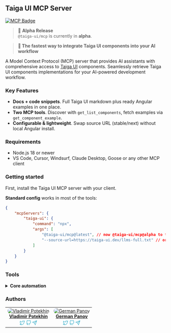 ## Taiga UI MCP Server

[![MCP Badge](https://lobehub.com/badge/mcp/taiga-family-taiga-ui-mcp?style=plastic)](https://lobehub.com/mcp/taiga-family-taiga-ui-mcp)

> 🚧 **Alpha Release**  
> `@taiga-ui/mcp` is currently in **alpha**.

> **🚀 The fastest way to integrate Taiga UI components into your AI workflow**

A Model Context Protocol (MCP) server that provides AI assistants with comprehensive access to [Taiga UI](https://taiga-ui.dev) components. Seamlessly retrieve Taiga UI components implementations for your AI-powered development workflow.

### Key Features

* **Docs + code snippets**. Full Taiga UI markdown plus ready Angular examples in one place.
* **Two MCP tools**. Discover with `get_list_components`, fetch examples via `get_component_example`.
* **Configurable & lightweight**. Swap source URL (stable/next) without local Angular install.

### Requirements

-   Node.js 18 or newer
-   VS Code, Cursor, Windsurf, Claude Desktop, Goose or any other MCP client

### Getting started

First, install the Taiga UI MCP server with your client.

**Standard config** works in most of the tools:

```json
{
    "mcpServers": {
        "taiga-ui": {
            "command": "npx",
            "args": [
                "@taiga-ui/mcp@latest", // now @taiga-ui/mcp@alpha to fetch most actual version
                "--source-url=https://taiga-ui.dev/llms-full.txt" // or file from "/next" version, if you want
            ]
        }
    }
}
```

### Tools

<details>
<summary><b>Core automation</b></summary>

1. `get_list_components { query?: string }`

     - Lists component / section identifiers (with fuzzy substring filtering) along with basic metadata (category, package, type).
     - Input: optional `query` string to filter IDs (case-insensitive substring).
     - Output: strictly structured JSON containing `items`, `total`, `query`.

```json
{
    "items": [
        { "id": "components/Alert", "name": "Alert", "category": "components", "package": "CORE", "type": "component" }
    ],
    "total": 1,
    "query": null
}
```

2. `get_component_example { "names": ["...", "..."] }`

     - Returns full markdown content for each resolved section (entire component documentation).
     - Fuzzy name resolution: exact match, path segment, suffix, substring, and `Tui*` variants.
     - Input: `{ names: string[] }` (each name length ≥ 2).
     - Output: `results` array with objects: `query`, `id` (if resolved), `package`, `type`, `suggestions` (only when unresolved), `content` (array of code blocks, if examples exist). Top-level also includes `matched` (count of resolved names).

```json
{
    "results": [
        {
            "query": "Alert",
            "id": "components/Alert",
            "package": "CORE",
            "type": "component",
            "content": ["# components/Alert\n- **Package**: ... (full section markdown here)"]
        }
    ],
    "matched": 1
}
```

> Tip: Combine `get_list_components` to discover IDs and then fetch full implementation snippets with `get_component_example`.

</details>

### Authors

<table>
    <tr> 
        <td align="center">
            <a href="https://github.com/vladimirpotekhin"
                ><img
                    src="https://github.com/vladimirpotekhin.png?size=200"
                    width="100"
                    style="margin-bottom: -4px; border-radius: 8px;"
                    alt="Vladimir Potekhin"
                /><br /><b>Vladimir&nbsp;Potekhin</b></a
            >
            <div style="margin-top: 4px">
                <a
                    href="https://twitter.com/v_potekhin"
                    title="Twitter"
                    ><img
                        width="16"
                        src="https://raw.githubusercontent.com/MarsiBarsi/readme-icons/main/twitter.svg"
                /></a>
                <a
                    href="https://github.com/vladimirpotekhin"
                    title="GitHub"
                    ><img
                        width="16"
                        src="https://raw.githubusercontent.com/MarsiBarsi/readme-icons/main/github.svg"
                /></a>
                <a
                    href="https://t.me/v_potekhin"
                    title="Telegram"
                    ><img
                        width="16"
                        src="https://raw.githubusercontent.com/MarsiBarsi/readme-icons/main/send.svg"
                /></a>
            </div>
        </td> 
        <td align="center">
            <a href="https://github.com/mdlufy"
                ><img
                    src="https://github.com/mdlufy.png?size=200"
                    width="100"
                    style="margin-bottom: -4px; border-radius: 8px;"
                    alt="German Panov"
                /><br /><b>German&nbsp;Panov</b></a
            >
            <div style="margin-top: 4px">
                <a
                    href="https://twitter.com/mdlufy_"
                    title="Twitter"
                    ><img
                        width="16"
                        src="https://raw.githubusercontent.com/MarsiBarsi/readme-icons/main/twitter.svg"
                /></a>
                <a
                    href="https://github.com/mdlufy"
                    title="GitHub"
                    ><img
                        width="16"
                        src="https://raw.githubusercontent.com/MarsiBarsi/readme-icons/main/github.svg"
                /></a>
                <a
                    href="https://t.me/mdlufy"
                    title="Telegram"
                    ><img
                        width="16"
                        src="https://raw.githubusercontent.com/MarsiBarsi/readme-icons/main/send.svg"
                /></a>
            </div>
        </td>
    </tr>
</table>
